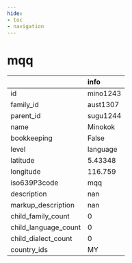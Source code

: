 ```yaml
---
hide:
- toc
- navigation
---
```

# mqq
|                      | info     |
|:---------------------|:---------|
| id                   | mino1243 |
| family_id            | aust1307 |
| parent_id            | sugu1244 |
| name                 | Minokok  |
| bookkeeping          | False    |
| level                | language |
| latitude             | 5.43348  |
| longitude            | 116.759  |
| iso639P3code         | mqq      |
| description          | nan      |
| markup_description   | nan      |
| child_family_count   | 0        |
| child_language_count | 0        |
| child_dialect_count  | 0        |
| country_ids          | MY       |